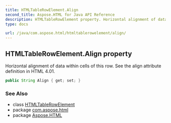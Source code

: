 ```yaml
---
title: HTMLTableRowElement.Align
second_title: Aspose.HTML for Java API Reference
description: HTMLTableRowElement property. Horizontal alignment of data within cells of this row. See the align attribute definition in HTML 4.01
type: docs

url: /java/com.aspose.html/htmltablerowelement/align/
---
```

## HTMLTableRowElement.Align property

Horizontal alignment of data within cells of this row. See the align attribute definition in HTML 4.01.

```java
public String Align { get; set; }
```

### See Also

* class [HTMLTableRowElement](../)
* package [com.aspose.html](../../../com.aspose.html/)
* package [Aspose.HTML](../../../)
